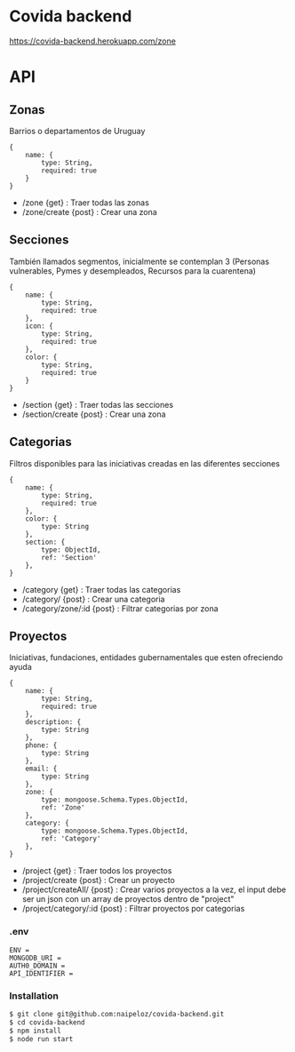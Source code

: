 # Covida backend

https://covida-backend.herokuapp.com/zone 

# API
## Zonas
Barrios o departamentos de Uruguay
```
{
    name: {
        type: String,
        required: true
    }
}
```
- /zone {get} : Traer todas las zonas
- /zone/create {post} : Crear una zona 

## Secciones
También llamados segmentos, inicialmente se contemplan 3 (Personas vulnerables, Pymes y desempleados, Recursos para la cuarentena) 
```
{
    name: {
        type: String,
        required: true
    },
    icon: {
        type: String,
        required: true
    },
    color: {
        type: String,
        required: true
    }
}
```
- /section {get} : Traer todas las secciones
- /section/create {post} : Crear una zona 

## Categorias
Filtros disponibles para las iniciativas creadas en las diferentes secciones
```
{
    name: {
        type: String,
        required: true
    },
    color: {
        type: String
    },
    section: {
        type: ObjectId,
        ref: 'Section'
    },
}
```
- /category {get} : Traer todas las categorias
- /category/ {post} : Crear una categoria 
- /category/zone/:id {post} : Filtrar categorias por zona 

## Proyectos
Iniciativas, fundaciones, entidades gubernamentales que esten ofreciendo ayuda
```
{
    name: {
        type: String,
        required: true
    },
    description: {
        type: String
    },
    phone: {
        type: String
    },
    email: {
        type: String
    },
    zone: {
        type: mongoose.Schema.Types.ObjectId,
        ref: 'Zone'
    },
    category: {
        type: mongoose.Schema.Types.ObjectId,
        ref: 'Category'
    },
}
```
- /project {get} : Traer todos los proyectos
- /project/create {post} : Crear un proyecto
- /project/createAll/ {post} : Crear varios proyectos a la vez, el input debe ser un json con un array de proyectos dentro de "project"
- /project/category/:id {post} : Filtrar proyectos por categorias

### .env
```
ENV = 
MONGODB_URI = 
AUTH0_DOMAIN =
API_IDENTIFIER =
```
### Installation
```sh
$ git clone git@github.com:naipeloz/covida-backend.git
$ cd covida-backend
$ npm install
$ node run start
```
